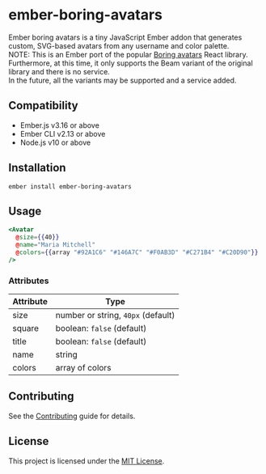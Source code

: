 ember-boring-avatars
==============================================================================

Ember boring avatars is a tiny JavaScript Ember addon that generates custom, SVG-based avatars from any username and color palette.  
NOTE: This is an Ember port of the popular [Boring avatars](https://github.com/boringdesigners/boring-avatars) React library.  
Furthermore, at this time, it only supports the Beam variant of the original library and there is no service.  
In the future, all the variants may be supported and a service added.


Compatibility
------------------------------------------------------------------------------

* Ember.js v3.16 or above
* Ember CLI v2.13 or above
* Node.js v10 or above


Installation
------------------------------------------------------------------------------

```
ember install ember-boring-avatars
```


Usage
------------------------------------------------------------------------------

```hbs
<Avatar
  @size={{40}}
  @name="Maria Mitchell"
  @colors={{array "#92A1C6" "#146A7C" "#F0AB3D" "#C271B4" "#C20D90"}}
/>
```

### Attributes

| Attribute    | Type                                                         |
| ------------ | ------------------------------------------------------------ |
| size         | number or string, `40px` (default)                           |
| square       | boolean: `false` (default)                                   |
| title        | boolean: `false` (default)                                   |
| name         | string                                                       |
| colors       | array of colors


Contributing
------------------------------------------------------------------------------

See the [Contributing](CONTRIBUTING.md) guide for details.


License
------------------------------------------------------------------------------

This project is licensed under the [MIT License](LICENSE.md).
